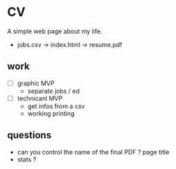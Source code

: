 # CV
A simple web page about my life.

* jobs.csv → index.html → resume.pdf

## work
* [ ] graphic MVP
    * separate jobs / ed
* [ ] technicanl MVP
    * get infos from a csv
    * working printing

## questions
* can you control the name of the final PDF ? page title
* stats ?

